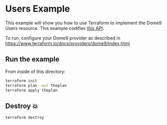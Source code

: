 # Users Example

This example will show you how to use Terraform to implement the Dome9 Users resource.
This example codifies [this API](https://api-v2-docs.dome9.com/#Dome9-API-User).

To run, configure your Dome9 provider as described in https://www.terraform.io/docs/providers/dome9/index.html

## Run the example

From inside of this directory:

```bash
terraform init
terraform plan -out theplan
terraform apply theplan
```

## Destroy 💥

```bash
terraform destroy
```
